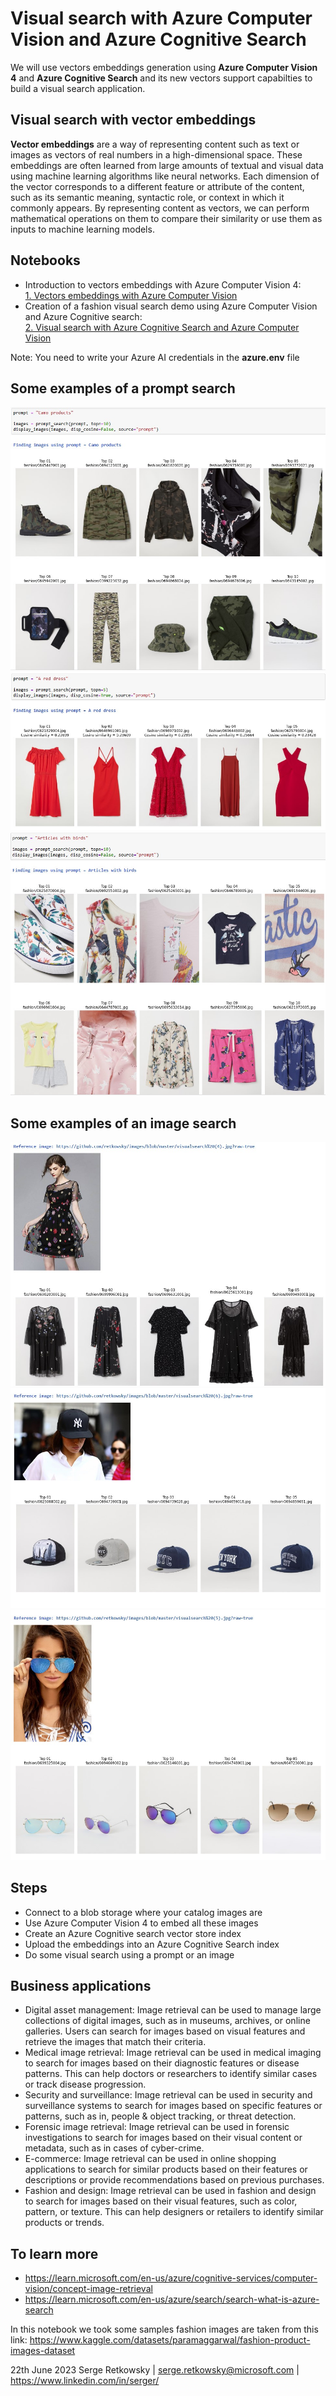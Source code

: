 # Visual search with Azure Computer Vision and Azure Cognitive Search

We will use vectors embeddings generation using **Azure Computer Vision 4** and **Azure Cognitive Search** and its new vectors support capabilties to build a visual search application.


## Visual search with vector embeddings
**Vector embeddings** are a way of representing content such as text or images as vectors of real numbers in a high-dimensional space. These embeddings are often learned from large amounts of textual and visual data using machine learning algorithms like neural networks. Each dimension of the vector corresponds to a different feature or attribute of the content, such as its semantic meaning, syntactic role, or context in which it commonly appears. By representing content as vectors, we can perform mathematical operations on them to compare their similarity or use them as inputs to machine learning models.

## Notebooks

- Introduction to vectors embeddings with Azure Computer Vision 4:<br>
<a href="1. Vectors embeddings with Azure Computer Vision.ipynb">1. Vectors embeddings with Azure Computer Vision</a>
- Creation of a fashion visual search demo using Azure Computer Vision and Azure Cognitive search:<br>
<a href="2. Visual search with Azure Cognitive Search and Azure Computer Vision.ipynb">2. Visual search with Azure Cognitive Search and Azure Computer Vision</a>

Note: You need to write your Azure AI credentials in the **azure.env** file

## Some examples of a prompt search
<img src= "prompt search (1).jpg">
<img src= "prompt search (2).jpg">
<img src= "prompt search (3).jpg">

## Some examples of an image search
<img src= "image_search (1).jpg">
<img src= "image_search (2).jpg">
<img src= "image_search (3).jpg">

## Steps
- Connect to a blob storage where your catalog images are
- Use Azure Computer Vision 4 to embed all these images
- Create an Azure Cognitive search vector store index
- Upload the embeddings into an Azure Cognitive Search index
- Do some visual search using a prompt or an image

## Business applications
- Digital asset management: Image retrieval can be used to manage large collections of digital images, such as in museums, archives, or online galleries. Users can search for images based on visual features and retrieve the images that match their criteria.
- Medical image retrieval: Image retrieval can be used in medical imaging to search for images based on their diagnostic features or disease patterns. This can help doctors or researchers to identify similar cases or track disease progression.
- Security and surveillance: Image retrieval can be used in security and surveillance systems to search for images based on specific features or patterns, such as in, people & object tracking, or threat detection.
- Forensic image retrieval: Image retrieval can be used in forensic investigations to search for images based on their visual content or metadata, such as in cases of cyber-crime.
- E-commerce: Image retrieval can be used in online shopping applications to search for similar products based on their features or descriptions or provide recommendations based on previous purchases.
- Fashion and design: Image retrieval can be used in fashion and design to search for images based on their visual features, such as color, pattern, or texture. This can help designers or retailers to identify similar products or trends.

## To learn more
- https://learn.microsoft.com/en-us/azure/cognitive-services/computer-vision/concept-image-retrieval
- https://learn.microsoft.com/en-us/azure/search/search-what-is-azure-search

In this notebook we took some samples fashion images are taken from this link:
https://www.kaggle.com/datasets/paramaggarwal/fashion-product-images-dataset

22th June 2023
Serge Retkowsky | serge.retkowsky@microsoft.com | https://www.linkedin.com/in/serger/
